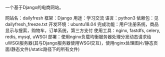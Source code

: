 一个基于Django的电商网站。

网站名：dailyfresh
框架：Django
用途：学习交流
语言：python3
依赖包：见dailyfresh_freeze.txt
开发环境：ubuntu18.04
完成功能：用户注册系统，商品显示与搜索，购物车，订单系统，第三方支付
使用工具：nginx, fastdfs, celery, redis, mysql, uWSGI
部署：使用nginx负载均衡服务器处理分发动态请求给uWSGI服务器(其与Django服务器使用WSGI交互)，使用nginx处理图片/静态页面/静态文件(/static路径下的所有文件)


